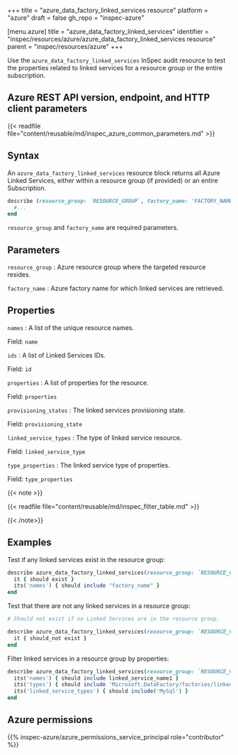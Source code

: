 +++
title = "azure_data_factory_linked_services resource"
platform = "azure"
draft = false
gh_repo = "inspec-azure"

[menu.azure]
title = "azure_data_factory_linked_services"
identifier = "inspec/resources/azure/azure_data_factory_linked_services resource"
parent = "inspec/resources/azure"
+++

Use the `azure_data_factory_linked_services` InSpec audit resource to test the properties related to linked services for a resource group or the entire subscription.

## Azure REST API version, endpoint, and HTTP client parameters

{{< readfile file="content/reusable/md/inspec_azure_common_parameters.md" >}}

## Syntax

An `azure_data_factory_linked_services` resource block returns all Azure Linked Services, either within a resource group (if provided) or an entire Subscription.

```ruby
describe (resource_group: `RESOURCE_GROUP`, factory_name: 'FACTORY_NAME') do
  #...
end
```

`resource_group` and `factory_name` are required parameters.

## Parameters

`resource_group`
: Azure resource group where the targeted resource resides.

`factory_name`
: Azure factory name for which linked services are retrieved.

## Properties

`names`
: A list of the unique resource names.

  Field: `name`

`ids`
: A list of Linked Services IDs.

  Field: `id`

`properties`
: A list of properties for the resource.

  Field: `properties`

`provisioning_states`
: The linked services provisioning state.

  Field: `provisioning_state`

`linked_service_types`
: The type of linked service resource.

  Field: `linked_service_type`

`type_properties`
: The linked service type of properties.

  Field: `type_properties`

{{< note >}}

{{< readfile file="content/reusable/md/inspec_filter_table.md" >}}

{{< /note>}}

## Examples

Test if any linked services exist in the resource group:

```ruby
describe azure_data_factory_linked_services(resource_group: `RESOURCE_GROUP`, factory_name: 'FACTORY_NAME') do
  it { should exist }
  its('names') { should include "factory_name" }
end
```

Test that there are not any linked services in a resource group:

```ruby
# Should not exist if no Linked Services are in the resource group.

describe azure_data_factory_linked_services(resource_group: `RESOURCE_GROUP`, factory_name: 'FACTORY_NAME') do
  it { should_not exist }
end
```

Filter linked services in a resource group by properties:

```ruby
describe azure_data_factory_linked_services(resource_group: `RESOURCE_GROUP`, factory_name: 'FACTORY_NAME') do
  its('names') { should include linked_service_name1 }
  its('types') { should include 'Microsoft.DataFactory/factories/linkedservices' }
  its('linked_service_types') { should include('MySql') }
end
```

## Azure permissions

{{% inspec-azure/azure_permissions_service_principal role="contributor" %}}
